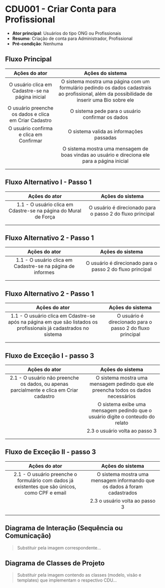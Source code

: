 # CDU001 - Criar Conta para Profissional


- **Ator principal**: Usuários do tipo ONG ou Profissionais
- **Resumo**: Criação de conta para Administrador, Profissional 
- **Pré-condição**: Nenhuma



## Fluxo Principal
| Ações do ator | Ações do sistema | |
| :-----------------: | :-----------------: | :-----------------:|
|  O usuário clica em Cadastre-se na página inicial |  O sistema mostra uma página com um formulário pedindo os dados cadastrais ao profissional, além da possibilidade de inserir uma Bio sobre ele|  |
| O usuário preenche os dados e clica em Criar Cadastro | O sistema pede para o usuário confirmar os dados  | 
|  O usuário confirma e clica em Confirmar | O sistema valida as informações passadas |
| | O sistema mostra uma mensagem de boas vindas ao usuário e direciona ele para a página inicial |
| | |
| | |



## Fluxo Alternativo I - Passo 1
| Ações do ator | Ações do sistema |
| :-----------------: |:-----------------: | 
| 1.1 - O usuário clica em Cdastre-se na página do Mural de Força | O usuário é direcionado para o passo 2 do fluxo principal|  
| | |
| | |


## Fluxo Alternativo 2 - Passo 1
| Ações do ator | Ações do sistema |
| :-----------------: |:-----------------: | 
| 1.1 - O usuário clica em Cadastre-se na página de informes | O usuário é direcionado para o passo 2 do fluxo principal|  
| | |
| | |


## Fluxo Alternativo 2 - Passo 1
| Ações do ator | Ações do sistema |
| :-----------------: |:-----------------: | 
| 1.1 - O usuário clica em Cdastre-se após na página em que são listados os profissionais já cadastrados no sistema | O usuário é direcionado para o passo 2 do fluxo principal|  
| | |
| | |


## Fluxo de Exceção I - passo 3
| Ações do ator | Ações do sistema |
| :-----------------: | :-----------------: | 
| 2.1 - O usuário não preenche os dados, ou apenas parcialmente e clica em Criar cadastro | O sistema mostra uma mensagem pedindo que ele preencha todos os dados necessários |  
| | O sistema exibe uma mensagem pedindo que o usuário digite o conteudo do relato |  
| | 2.3 o usuário volta ao passo 3 |
| | |
| | |


## Fluxo de Exceção II - passo 3
| Ações do ator | Ações do sistema |
| :-----------------: | :-----------------: | 
| 2.1 - O usuário preenche o formulário com dados já existentes que são únicos, como CPF e email  | O sistema mostra uma mensagem informando que os dados á foram cadastrados |  
| | 2.3 o usuário volta ao passo 3 |
| | |
| | |



## Diagrama de Interação (Sequência ou Comunicação)

> Substituir pela imagem correspondente...


## Diagrama de Classes de Projeto

> Substituir pela imagem contendo as classes (modelo, visão e templates) que implementam o respectivo CDU...
